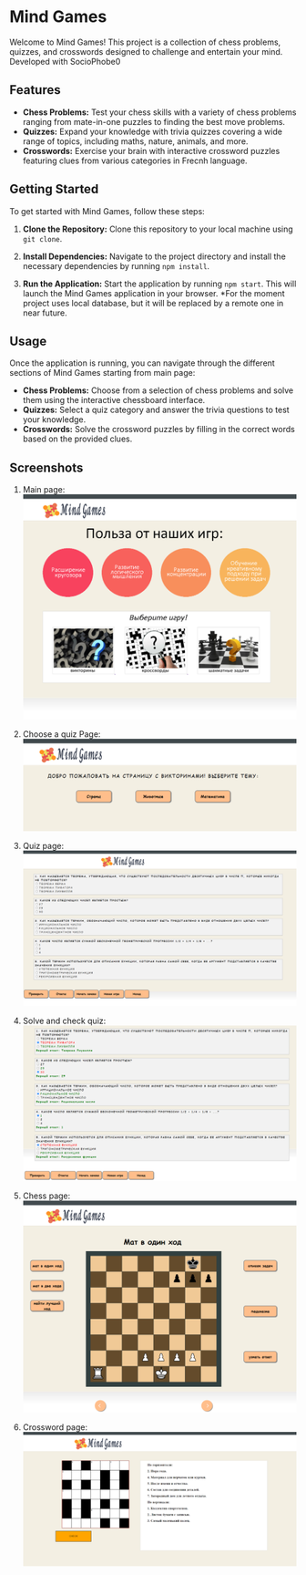 # Mind Games

Welcome to Mind Games! This project is a collection of chess problems, quizzes, and crosswords designed to challenge and entertain your mind.
Developed with SocioPhobe0

## Features

- **Chess Problems:** Test your chess skills with a variety of chess problems ranging from mate-in-one puzzles to finding the best move problems.
- **Quizzes:** Expand your knowledge with trivia quizzes covering a wide range of topics, including maths, nature, animals, and more.
- **Crosswords:** Exercise your brain with interactive crossword puzzles featuring clues from various categories in Frecnh language.

## Getting Started

To get started with Mind Games, follow these steps:

1. **Clone the Repository:** Clone this repository to your local machine using `git clone`.

2. **Install Dependencies:** Navigate to the project directory and install the necessary dependencies by running `npm install`.

3. **Run the Application:** Start the application by running `npm start`. This will launch the Mind Games application in your browser.
   *For the moment project uses local database, but it will be replaced by a remote one in near future.

## Usage

Once the application is running, you can navigate through the different sections of Mind Games starting from main page:

- **Chess Problems:** Choose from a selection of chess problems and solve them using the interactive chessboard interface.
- **Quizzes:** Select a quiz category and answer the trivia questions to test your knowledge.
- **Crosswords:** Solve the crossword puzzles by filling in the correct words based on the provided clues.

## Screenshots
1. Main page:
   ![Image alt](https://github.com/Camille-Mlkv/MindGames/blob/main/MainPage.png)
   
2. Choose a quiz Page:
   ![Image alt](https://github.com/Camille-Mlkv/MindGames/blob/main/QuizChoose.png)

3. Quiz page:
   ![Image alt](https://github.com/Camille-Mlkv/MindGames/blob/main/QuizDef.png)

4. Solve and check quiz:
   ![Image alt](https://github.com/Camille-Mlkv/MindGames/blob/main/QuizCheck.png)

5. Chess page:
   ![Image alt](https://github.com/Camille-Mlkv/MindGames/blob/main/Chess.png)

6. Crossword page:
   ![Image alt](https://github.com/Camille-Mlkv/MindGames/blob/main/Crossword.png)

